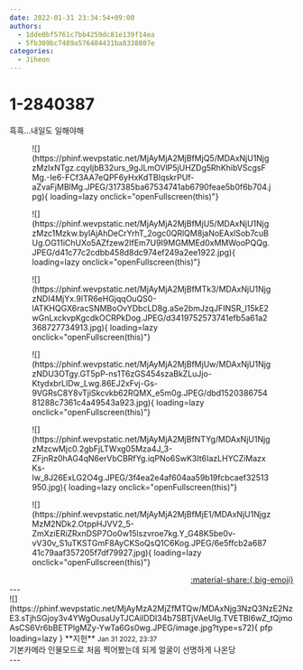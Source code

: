 ```yaml
---
date: 2022-01-31 23:34:54+09:00
authors:
  - 1dde0bf5761c7bb4259dc81e139f14ea
  - 5fb309bc7489a576484431ba8338807e
categories:
  - Jiheon
---
```


# 1-2840387

<div class="post-container" markdown="1">
<div class="content-container md-sidebar__scrollwrap" markdown="1">

흑흑...내일도 일해야해
<figure markdown="1">
![](https://phinf.wevpstatic.net/MjAyMjA2MjBfMjQ5/MDAxNjU1NjgzMzIxNTgz.cqyIjbB32urs_9gJLmOVlP5jUHZDg5RhKhibVScgsFMg.-Ie6-FCf3AA7eQPF6yHxKdTBIqskrPUf-aZvaFjMBlMg.JPEG/317385ba67534741ab6790feae5b0f6b704.jpg){ loading=lazy onclick="openFullscreen(this)"}
</figure>

<figure markdown="1">
![](https://phinf.wevpstatic.net/MjAyMjA2MjBfMjU5/MDAxNjU1NjgzMzc1Mzkw.bylAjAhDeCrYrhT_2ogc0QRlQM8jaNoEAxlSob7cuBUg.OG11iChUXo5AZfzew2IfEm7U9I9MGMMEd0xMMWooPQQg.JPEG/d41c77c2cdbb458d8dc974ef249a2ee1922.jpg){ loading=lazy onclick="openFullscreen(this)"}
</figure>

<figure markdown="1">
![](https://phinf.wevpstatic.net/MjAyMjA2MjBfMTk3/MDAxNjU1NjgzNDI4MjYx.9lTR6eHGjqqOuQS0-lATKHQGX6racSNMBoOvYDbcLD8g.aSe2bmJzqJFINSR_l15kE2wGnLxckvpKgcdkOCRPkDog.JPEG/d3419752573741efb5a61a2368727734913.jpg){ loading=lazy onclick="openFullscreen(this)"}
</figure>

<figure markdown="1">
![](https://phinf.wevpstatic.net/MjAyMjA2MjBfMjUw/MDAxNjU1NjgzNDU3OTgy.GT5pP-ns1T6zGS454szaBkZLuJjo-KtydxbrLlDw_Lwg.86EJ2xFvj-Gs-9VGRsC8Y8vTjiSkcvkb62RQMX_e5m0g.JPEG/dbd152038675481288c7361c4a49543a923.jpg){ loading=lazy onclick="openFullscreen(this)"}
</figure>

<figure markdown="1">
![](https://phinf.wevpstatic.net/MjAyMjA2MjBfNTYg/MDAxNjU1NjgzMzcwMjc0.2gbFjLTWxg05Mza4J_3-ZFjnRz0hAG4qN6erVbCBRfYg.iqPNo6SwK3It6IazLHYCZiMazxKs-Iw_8J26ExLG2O4g.JPEG/3f4ea2e4af604aa59b19fcbcaef32513950.jpg){ loading=lazy onclick="openFullscreen(this)"}
</figure>

<figure markdown="1">
![](https://phinf.wevpstatic.net/MjAyMjA2MjBfMjE1/MDAxNjU1NjgzMzM2NDk2.OtppHJVV2_5-ZmXziERiZRxnDSP7Oo0w15lszvroe7kg.Y_G48K5be0v-vV30v_S1uTKSTGmF8AyCKSoQsQ1C6Kog.JPEG/6e5ffcb2a68741c79aaf357205f7df79927.jpg){ loading=lazy onclick="openFullscreen(this)"}
</figure>


</div>
</div>

<div style="text-align: right;" markdown="1">
<a href="https://weverse.io/fromis9/fanpost/1-2840387" style="text-align: right;">:material-share:{.big-emoji}</a>
</div>
---

<div class="comments-container md-sidebar__scrollwrap" markdown="1">
<div class="comment" markdown="1">
<div class='id-container' markdown="1">
![](https://phinf.wevpstatic.net/MjAyMzA2MjZfMTQw/MDAxNjg3NzQ3NzE2NzE3.sTjhSGjoy3v4YWgOusaUyTJCAiIDDI34b7SBTjVAeUIg.TVETBI6wZ_tQjmoAsCS6Vr6bBETPlgMZy-YwTa6Gs0wg.JPEG/image.jpg?type=s72){ pfp loading=lazy }
**<span class="artist">지헌</span>** <small>Jan 31 2022, 23:37</small><br>
</div>
<div class='comment-body' markdown="1">
기본카메라 인물모드로 처음 찍어봤는데 되게 얼굴이 선명하게 나온당
</div>
</div>
</div>
---
